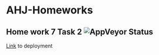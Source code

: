 # AHJ-Homeworks
## Home work 7 Task 2 ![AppVeyor Status](https://ci.appveyor.com/api/projects/status/06uwyvg5e9ataac6?svg=true)

[Link](https://alxlebedev.github.io/HelpDesk-frontend/) to deployment
